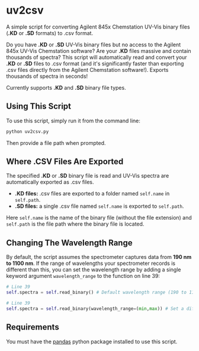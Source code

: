 # uv2csv
A simple script for converting Agilent 845x Chemstation UV-Vis binary files (**.KD** or **.SD** formats) to .csv format.

Do you have **.KD** or **.SD** UV-Vis binary files but no access to the Agilent 845x UV-Vis Chemstation software? Are your **.KD** files massive and contain thousands of spectra? This script will automatically read and convert your **.KD** or **.SD** files to .csv format (and it's significantly faster than exporting .csv files directly from the Agilent Chemstation software!). Exports thousands of spectra in seconds!

Currently supports **.KD** and **.SD** binary file types.

## Using This Script
To use this script, simply run it from the command line:

```sh
python uv2csv.py
```
Then provide a file path when prompted.

## Where .CSV Files Are Exported
The specified **.KD** or **.SD** binary file is read and UV-Vis spectra are automatically exported as .csv files. 
- **.KD files:** .csv files are exported to a folder named ``self.name`` in ``self.path``. 
- **.SD files:** a single .csv file named ``self.name`` is exported to ``self.path``.

Here ``self.name`` is the name of the binary file (without the file extension) and ``self.path`` is the file path where the binary file is located.

## Changing The Wavelength Range
By default, the script assumes the spectrometer captures data from **190 nm to 1100 nm**. If the range of wavelengths your spectrometer records is different than this, you can set the wavelength range by adding a single keyword argument ``wavelength_range`` to the function on line 39:

```python
# Line 39
self.spectra = self.read_binary() # Default wavelength range (190 to 1100 nm).
```

```python
# Line 39
self.spectra = self.read_binary(wavelength_range=(min,max)) # Set a different wavelength range from min to max (in nm).
```

## Requirements
You must have the [pandas](https://pandas.pydata.org/) python package installed to use this script.
